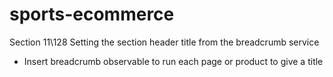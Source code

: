 # sports-ecommerce

Section 11\128 Setting the section header title from the breadcrumb service
- Insert breadcrumb observable to run each page or product to give a title













